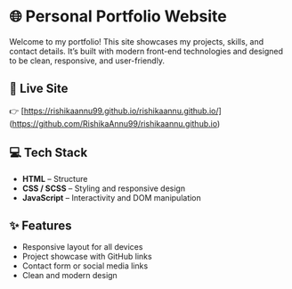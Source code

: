 # 🌐 Personal Portfolio Website

Welcome to my portfolio! This site showcases my projects, skills, and contact details. It’s built with modern front-end technologies and designed to be clean, responsive, and user-friendly.

## 🔗 Live Site

👉 [https://rishikaannu99.github.io/rishikaannu.github.io/]
(https://github.com/RishikaAnnu99/rishikaannu.github.io)

## 💻 Tech Stack

- **HTML** – Structure
- **CSS / SCSS** – Styling and responsive design
- **JavaScript** – Interactivity and DOM manipulation

## ✨ Features

- Responsive layout for all devices
- Project showcase with GitHub links
- Contact form or social media links
- Clean and modern design


